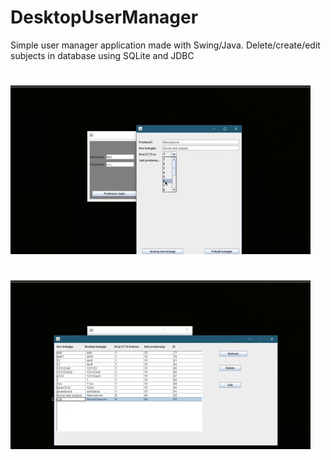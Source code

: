 # DesktopUserManager
Simple user manager application made with Swing/Java. Delete/create/edit subjects in database using SQLite and JDBC
#
![](first.gif)

#
![](second.gif)